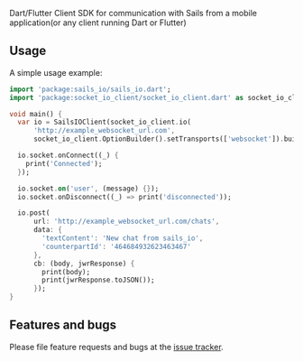 Dart/Flutter Client SDK for communication with Sails from a mobile application(or any client running Dart or Flutter)



## Usage

A simple usage example:

```dart
import 'package:sails_io/sails_io.dart';
import 'package:socket_io_client/socket_io_client.dart' as socket_io_client;

void main() {
  var io = SailsIOClient(socket_io_client.io(
      'http://example_websocket_url.com',
      socket_io_client.OptionBuilder().setTransports(['websocket']).build()));

  io.socket.onConnect((_) {
    print('Connected');
  });

  io.socket.on('user', (message) {});
  io.socket.onDisconnect((_) => print('disconnected'));

  io.post(
      url: 'http://example_websocket_url.com/chats',
      data: {
        'textContent': 'New chat from sails_io',
        'counterpartId': '464684932623463467'
      },
      cb: (body, jwrResponse) {
        print(body);
        print(jwrResponse.toJSON());
      });
}
```

## Features and bugs

Please file feature requests and bugs at the [issue tracker][tracker].

[tracker]: https://github.com/sailscastshq/sails_io/issues

